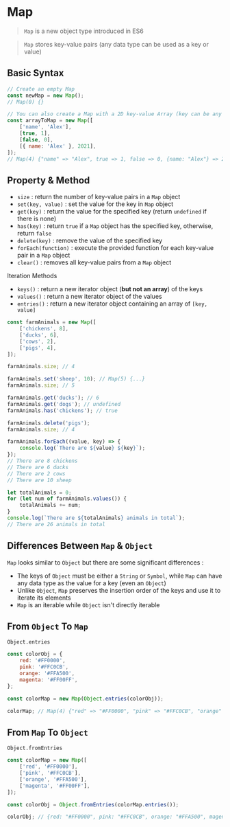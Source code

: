 # Map

> `Map` is a new object type introduced in ES6

> `Map` stores key-value pairs (any data type can be used as a key or value)

## Basic Syntax

```javascript
// Create an empty Map
const newMap = new Map();
// Map(0) {}

// You can also create a Map with a 2D key-value Array (key can be any data type)
const arrayToMap = new Map([
	['name', 'Alex'],
	[true, 1],
	[false, 0],
	[{ name: 'Alex' }, 2021],
]);
// Map(4) {"name" => "Alex", true => 1, false => 0, {name: "Alex"} => 2021}
```

## Property & Method

- `size` : return the number of key-value pairs in a `Map` object
- `set(key, value)` : set the value for the key in `Map` object
- `get(key)` : return the value for the specified key (return `undefined` if there is none)
- `has(key)` : return `true` if a `Map` object has the specified key, otherwise, return `false`
- `delete(key)` : remove the value of the specified key
- `forEach(function)` : execute the provided function for each key-value pair in a `Map` object
- `clear()` : removes all key-value pairs from a `Map` object

Iteration Methods

- `keys()` : return a new iterator object (**but not an array**) of the keys
- `values()` : return a new iterator object of the values
- `entries()` : return a new iterator object containing an array of `[key, value]`

```javascript
const farmAnimals = new Map([
	['chickens', 8],
	['ducks', 6],
	['cows', 2],
	['pigs', 4],
]);

farmAnimals.size; // 4

farmAnimals.set('sheep', 10); // Map(5) {...}
farmAnimals.size; // 5

farmAnimals.get('ducks'); // 6
farmAnimals.get('dogs'); // undefined
farmAnimals.has('chickens'); // true

farmAnimals.delete('pigs');
farmAnimals.size; // 4

farmAnimals.forEach((value, key) => {
	console.log(`There are ${value} ${key}`);
});
// There are 8 chickens
// There are 6 ducks
// There are 2 cows
// There are 10 sheep

let totalAnimals = 0;
for (let num of farmAnimals.values()) {
	totalAnimals += num;
}
console.log(`There are ${totalAnimals} animals in total`);
// There are 26 animals in total
```

## Differences Between `Map` & `Object`

`Map` looks similar to `Object` but there are some significant differences :

- The keys of `Object` must be either a `String` or `Symbol`, while `Map` can have any data type as the value for a key (even an `Object`)
- Unlike `Object`, `Map` preserves the insertion order of the keys and use it to iterate its elements
- `Map` is an iterable while `Object` isn't directly iterable

## From `Object` To `Map`

`Object.entries`

```javascript
const colorObj = {
	red: '#FF0000',
	pink: '#FFC0CB',
	orange: '#FFA500',
	magenta: '#FF00FF',
};

const colorMap = new Map(Object.entries(colorObj));

colorMap; // Map(4) {"red" => "#FF0000", "pink" => "#FFC0CB", "orange" => "#FFA500", "magenta" => "#FF00FF"}
```

## From `Map` To `Object`

`Object.fromEntries`

```javascript
const colorMap = new Map([
	['red', '#FF0000'],
	['pink', '#FFC0CB'],
	['orange', '#FFA500'],
	['magenta', '#FF00FF'],
]);

const colorObj = Object.fromEntries(colorMap.entries());

colorObj; // {red: "#FF0000", pink: "#FFC0CB", orange: "#FFA500", magenta: "#FF00FF"}
```
